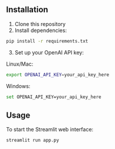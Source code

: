 ## Installation

1. Clone this repository
2. Install dependencies:

```bash
pip install -r requirements.txt
```
3. Set up your OpenAI API key:

Linux/Mac:
```bash
export OPENAI_API_KEY=your_api_key_here
```
Windows:
```bash
set OPENAI_API_KEY=your_api_key_here
```

## Usage
To start the Streamlit web interface:

```bash
streamlit run app.py
```